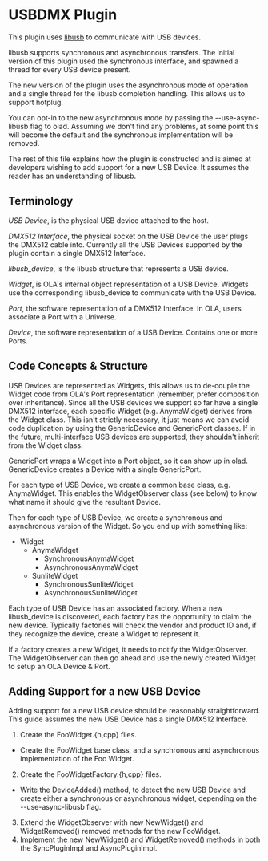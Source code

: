 USBDMX Plugin
===============================================================================

This plugin uses [libusb](http://libusb.info/) to communicate with USB devices.

libusb supports synchronous and asynchronous transfers. The initial version of
this plugin used the synchronous interface, and spawned a thread for every USB
device present.

The new version of the plugin uses the asynchronous mode of operation and a
single thread for the libusb completion handling. This allows us to support
hotplug.

You can opt-in to the new asynchronous mode by passing the --use-async-libusb
flag to olad. Assuming we don't find any problems, at some point this will
become the default and the synchronous implementation will be removed.

The rest of this file explains how the plugin is constructed and is aimed at
developers wishing to add support for a new USB Device. It assumes the reader
has an understanding of libusb.

Terminology
-------------------------------------------------------------------------------

*USB Device*, is the physical USB device attached to the host.

*DMX512 Interface*, the physical socket on the USB Device the user plugs the
DMX512 cable into. Currently all the USB Devices supported by the plugin
contain a single DMX512 Interface.

*libusb\_device*, is the libusb structure that represents a USB device.

*Widget*, is OLA's internal object representation of a USB Device. Widgets use
the corresponding libusb\_device to communicate with the USB Device.

*Port*, the software representation of a DMX512 Interface. In OLA, users
associate a Port with a Universe.

*Device*, the software representation of a USB Device. Contains one or more
Ports.

Code Concepts & Structure
-------------------------------------------------------------------------------

USB Devices are represented as Widgets, this allows us to de-couple the Widget
code from OLA's Port representation (remember, prefer composition over
inheritance). Since all the USB devices we support so far have a single DMX512
interface, each specific Widget (e.g. AnymaWidget) derives from the Widget
class. This isn't strictly necessary, it just means we can avoid code
duplication by using the GenericDevice and GenericPort classes. If in the
future, multi-interface USB devices are supported, they shouldn't inherit from
the Widget class.

GenericPort wraps a Widget into a Port object, so it can show up in olad.
GenericDevice creates a Device with a single GenericPort.

For each type of USB Device, we create a common base class, e.g. AnymaWidget.
This enables the WidgetObserver class (see below) to know what
name it should give the resultant Device.

Then for each type of USB Device, we create a synchronous and asynchronous
version of the Widget. So you end up with something like:

* Widget
  * AnymaWidget
    * SynchronousAnymaWidget
    * AsynchronousAnymaWidget
  * SunliteWidget
    * SynchronousSunliteWidget
    * AsynchronousSunliteWidget

Each type of USB Device has an associated factory. When a new libusb\_device is
discovered, each factory has the opportunity to claim the new device. Typically
factories will check the vendor and product ID and, if they recognize the
device, create a Widget to represent it.

If a factory creates a new Widget, it needs to notify the WidgetObserver. The
WidgetObserver can then go ahead and use the newly created Widget to setup an
OLA Device & Port.


Adding Support for a new USB Device
-------------------------------------------------------------------------------

Adding support for a new USB device should be reasonably straightforward. This
guide assumes the new USB Device has a single DMX512 Interface.

1. Create the FooWidget.{h,cpp} files.
 - Create the FooWidget base class, and a synchronous and asynchronous
   implementation of the Foo Widget.
2. Create the FooWidgetFactory.{h,cpp} files.
 - Write the DeviceAdded() method, to detect the new USB Device and create
   either a synchronous or asynchronous widget, depending on the
   --use-async-libusb flag.
3. Extend the WidgetObserver with new NewWidget() and WidgetRemoved() removed
   methods for the new FooWidget.
4. Implement the new NewWidget() and WidgetRemoved() methods in both the
   SyncPluginImpl and AsyncPluginImpl.
